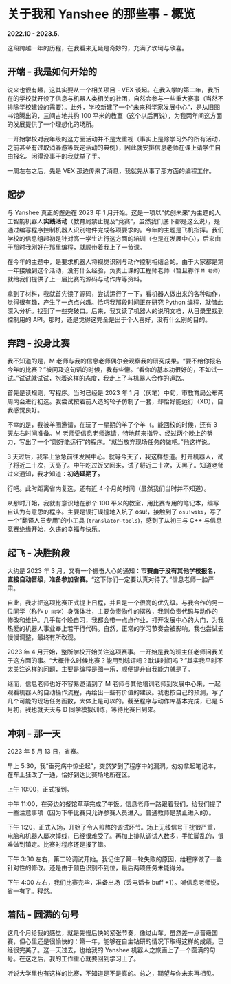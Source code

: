 # 关于我和 Yanshee 的那些事 - 概览

**2022.10 - 2023.5.**

这段跨越一年的历程，在我看来无疑是奇妙的，充满了坎坷与欣喜。

## 开端 - 我是如何开始的

说来也很有趣，这其实要从一个相关项目 - VEX 谈起。在我入学的第二年，我所在的学校就开设了信息与机器人类相关的社团，自然会参与一些重大赛事（当然不排除学校建设的需要）。此外，学校新建了一个“未来科学家发展中心”，是从旧图书馆腾出的，三间占地共约 100 平米的教室（这个以后再说），为我两年间这方面的发展提供了一个理想化的场所。

一开始学校对我年级的这方面活动并不是太重视（事实上是除学习外的所有活动，之前甚至有过取消春游等既定活动的典例），因此就安排信息老师在课上请学生自由报名。闲得没事干的我就举了手。

一周左右之后，先是 VEX 那边传来了消息，我就先从事了那方面的编程工作。

## 起步

与 Yanshee 真正的邂逅在 2023 年 1 月开始。这是一项以“优创未来”为主题的人工智能机器人**实践活动**（教育局禁止提及“竞赛”，虽然我们底下都是这么说），是通过编写程序控制机器人识别物件完成各项要求的。今年的主题是飞机指挥。我们学校的信息组起初是针对高一学生进行这方面的培训（也是在发展中心），后来由于那时我刚好在那里编程，就顺带着我上了一节课。

在今年的主题中，是要求机器人将视觉识别与动作控制相结合的。由于大家都是第一年接触到这个活动，没有什么经验，负责上课的工程师老师（暂且称作 `M 老师`）就给我们提供了上一届比赛的源码与动作库等资料。

拿到了材料，我就首先读了源码，尝试运行了一下，看机器人做出来的各种动作，觉得很有趣，产生了一点点兴趣。恰巧我那段时间正在研究 Python 编程，就借此深入分析。找到了一些突破口。后来，我又读了机器人的说明文档，从目录里找到控制用的 API。那时，还是觉得这完全是出于个人喜好，没有什么别的目的。

## 奔跑 - 投身比赛

我不知道的是，M 老师与我的信息老师偶尔会观察我的研究成果。“要不给你报名今年的比赛？”被问及这句话的时候，我有些懵。“看你的基本功很好的，不如试一试。”试试就试试，抱着这样的态度，我走上了与机器人合作的道路。

首先是读规则，写程序。当时已经是 2023 年 1 月（伏笔）中旬，市教育局公布两周内会进行初选。我尝试按着前人造的轮子仿制了一套，却恰好能运行（XD），自我感觉良好。

不幸的是，我被羊圈邀请，在玩了一星期的羊了个羊（。能回校的时候，还有 3 天左右时间准备。M 老师受信息老师邀请，特地前来指导。经过两个晚上的努力，写出了一个“刚好能运行”的程序。“就当放弃现场任务的做吧。”他这样说。

3 天过后，我早上急急前往发展中心。就等今天了，我这样想道。打开机器人，试了将近二十次，天亮了。中午吃过饭又回来，试了将近二十次，天黑了。知道老师过来通知，我才知道：**初选延期了。**

行吧。此时距离省内复选，还有近 4 个月的时间（虽然我们当时并不知道）。

从那时开始，我就有意识地在那个 100 平米的教室，用比赛专用的笔记本，编写自认为有意思的程序。主要是误打误撞地入坑了 osu!，接触到了 `osu!wiki`，写了一个“翻译人员专用”的小工具 (`translator-tools`)，感到了从初三与 C++ 与信息竞赛绝缘开始，久违的幸福与快乐。

## 起飞 - 决胜阶段

大约是 2023 年 3 月，又有一个振奋人心的通知：**市赛由于没有其他学校报名，直接自动晋级，准备参加省赛。**“这下你们一定要认真对待了。”信息老师一脸严肃。

自此，我才把这项比赛正式提上日程，并且是一个很高的优先级。与我合作的另一位同学（称作 `D 同学`）身强体壮，主要负责物件的摆放，我则负责代码与动作的修改和维护。几乎每个晚自习，我都会带一点点作业，打开发展中心的大门，为我热爱的机器人事业奉上若干行代码。自然，正常的学习节奏会被影响，我也尝试去慢慢调整，最终有所改观。

2023 年 4 月开始，整所学校开始关注这项赛事。一开始是我的班主任老师问我关于这方面的事。“大概什么时候比赛？能用到综评吗？耽误时间吗？”其实我平时不太关注这样的问题，主要是编程是图一乐，顺便提升自我能力就是了。

继而，信息老师也好不容易邀请到了 M 老师与其他培训老师到发展中心来，一起观看机器人的自动操作流程，再给出一些有价值的建议。我也按自己的预测，写了几个可能的现场任务函数，大体上是可以的。截至程序与动作库基本完成，已是 5 月初，我也就天天与 D 同学模拟训练，等待比赛日到来。

## 冲刺 - 那一天

2023 年 5 月 13 日，省赛。

早上 5:30，我“垂死病中惊坐起”，突然梦到了程序中的漏洞。匆匆拿起笔记本，在车上狂改了一通，恰好到达比赛场地所在区。

上午 10:00，正式报到。

中午 11:00，在旁边的餐馆草草完成了午饭。信息老师一路跟着我们，给我们提了一些注意事项（因为下午比赛只允许参赛人员进入，普通教师是禁止进入的）。

下午 1:20，正式入场，开始了令人煎熬的调试环节。场上无线信号干扰很严重，电脑和机器人屡次掉线，已经很难受了。再加上排队调试人数多，手忙脚乱的，很难做到镇定。比赛时程序还是报了错。

下午 3:30 左右，第二轮调试开始。我记住了第一轮失败的原因，给程序做了一些针对性的修改。还是由于颜色识别不到位，最后两项任务未能得分。

下午 4:00 左右，我们比赛完毕，准备出场（丢电话卡 buff +1）。听信息老师说，省一有了。释然。

## 着陆 - 圆满的句号

这几个月给我的感觉，就是先慢后快的紧张节奏，像过山车。虽然差一点晋级国赛，但心里还是很愉快的：第一年，能够在自主钻研的情况下取得这样的成绩，已经很完美了。这一天过去，也给我的 Yanshee 机器人之旅画上了一个圆满的句号。在这之后，我的工作重心就要回到学习上了。

听说大学里也有这样的比赛，不知道是不是真的。总之，期望与你未来再相见。
